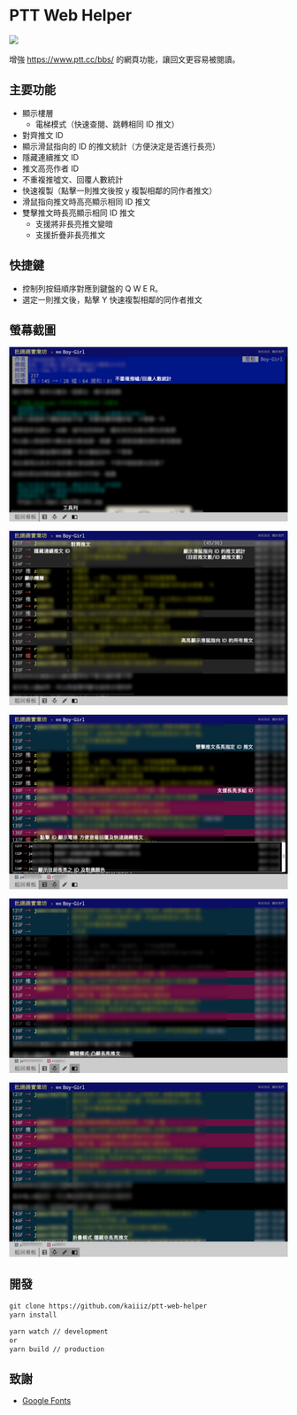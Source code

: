 # PTT Web Helper

<a href="https://chrome.google.com/webstore/detail/ptt-web-helper/onchhmicnjipnjocalcjpgbmagggnndm?hl=zh-TW" target="_blank"><img src="https://storage.googleapis.com/chrome-gcs-uploader.appspot.com/image/WlD8wC6g8khYWPJUsQceQkhXSlv1/iNEddTyWiMfLSwFD6qGq.png" width="200px"></a>

增強 https://www.ptt.cc/bbs/ 的網頁功能，讓回文更容易被閱讀。

## 主要功能

* 顯示樓層
  * 電梯模式（快速查閱、跳轉相同 ID 推文）
* 對齊推文 ID
* 顯示滑鼠指向的 ID 的推文統計（方便決定是否進行長亮）
* 隱藏連續推文 ID
* 推文高亮作者 ID
* 不重複推噓文、回覆人數統計
* 快速複製（點擊一則推文後按 y 複製相鄰的同作者推文）
* 滑鼠指向推文時高亮顯示相同 ID 推文
* 雙擊推文時長亮顯示相同 ID 推文
  * 支援將非長亮推文變暗
  * 支援折疊非長亮推文

## 快捷鍵

* 控制列按鈕順序對應到鍵盤的 Q W E R。
* 選定一則推文後，點擊 Y 快速複製相鄰的同作者推文

## 螢幕截圖

![](screenshot/screenshot1.png)

![](screenshot/screenshot2.png)

![](screenshot/screenshot3.png)

![](screenshot/screenshot4.png)

![](screenshot/screenshot5.png)

## 開發

```
git clone https://github.com/kaiiiz/ptt-web-helper
yarn install
```

```
yarn watch // development
or
yarn build // production
```

## 致謝

* [Google Fonts](https://fonts.google.com/icons)
